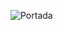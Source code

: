 ![Portada](https://rola.multisitio.es/img/jdr/portada.jpg)

<span data-bg="off" data-content="portada" data-page_n="off"></span>